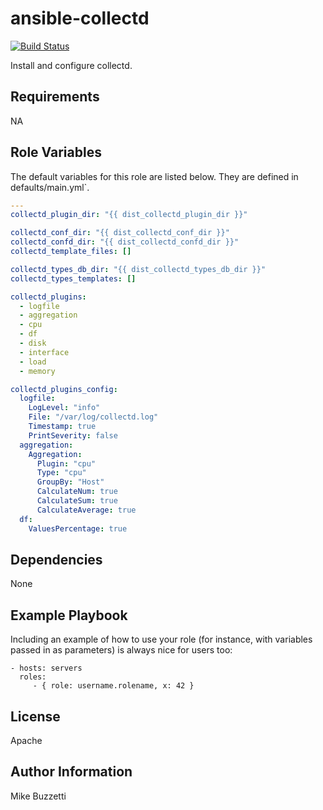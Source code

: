 # ansible-collectd
[![Build Status](https://travis-ci.org/jimbydamonk/ansible-collectd.svg?branch=master)](https://travis-ci.org/jimbydamonk/ansible-collectd)

Install and configure collectd.

Requirements
------------

NA

Role Variables
--------------

The default variables for this role are listed below. They are defined in defaults/main.yml`.

```yml
---
collectd_plugin_dir: "{{ dist_collectd_plugin_dir }}"

collectd_conf_dir: "{{ dist_collectd_conf_dir }}"
collectd_confd_dir: "{{ dist_collectd_confd_dir }}"
collectd_template_files: []

collectd_types_db_dir: "{{ dist_collectd_types_db_dir }}"
collectd_types_templates: []

collectd_plugins:
  - logfile
  - aggregation
  - cpu
  - df
  - disk
  - interface
  - load
  - memory

collectd_plugins_config:
  logfile:
    LogLevel: "info"
    File: "/var/log/collectd.log"
    Timestamp: true
    PrintSeverity: false
  aggregation:
    Aggregation:
      Plugin: "cpu"
      Type: "cpu"
      GroupBy: "Host"
      CalculateNum: true
      CalculateSum: true
      CalculateAverage: true
  df:
    ValuesPercentage: true

```

Dependencies
------------

None

Example Playbook
----------------

Including an example of how to use your role (for instance, with variables passed in as parameters) is always nice for users too:

    - hosts: servers
      roles:
         - { role: username.rolename, x: 42 }

License
-------

Apache

Author Information
------------------
Mike Buzzetti
